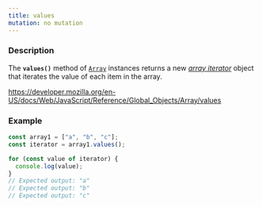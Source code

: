 ```yaml
---
title: values
mutation: no mutation
---
```


### Description

The <strong><code>values()</code></strong> method of <a href="https://developer.mozilla.org/en-US/docs/Web/JavaScript/Reference/Global_Objects/Array"><code>Array</code></a> instances returns a new <em><a href="https://developer.mozilla.org/en-US/docs/Web/JavaScript/Reference/Global_Objects/Iterator">array iterator</a></em> object that iterates the value of each item in the array.

<a href="https://developer.mozilla.org/en-US/docs/Web/JavaScript/Reference/Global_Objects/Array/values">https://developer.mozilla.org/en-US/docs/Web/JavaScript/Reference/Global_Objects/Array/values</a>

### Example

```javascript
const array1 = ["a", "b", "c"];
const iterator = array1.values();

for (const value of iterator) {
  console.log(value);
}
// Expected output: "a"
// Expected output: "b"
// Expected output: "c"
```
